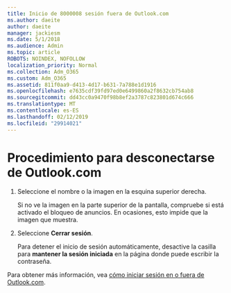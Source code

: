 ```yaml
---
title: Inicio de 8000008 sesión fuera de Outlook.com
ms.author: daeite
author: daeite
manager: jackiesm
ms.date: 5/1/2018
ms.audience: Admin
ms.topic: article
ROBOTS: NOINDEX, NOFOLLOW
localization_priority: Normal
ms.collection: Adm_O365
ms.custom: Adm_O365
ms.assetid: 811f0aa9-d413-4d17-b631-7a788e1d1916
ms.openlocfilehash: e7635cdf39fd97ed0e6499860a2f8632cb754ab8
ms.sourcegitcommit: dd43cc0a9470f98b8ef2a3787c823801d674c666
ms.translationtype: MT
ms.contentlocale: es-ES
ms.lasthandoff: 02/12/2019
ms.locfileid: "29914021"
---
```

# <a name="how-to-sign-out-of-outlookcom"></a>Procedimiento para desconectarse de Outlook.com

1. Seleccione el nombre o la imagen en la esquina superior derecha.
    
    Si no ve la imagen en la parte superior de la pantalla, compruebe si está activado el bloqueo de anuncios. En ocasiones, esto impide que la imagen que muestra.
    
2. Seleccione **Cerrar sesión**. 
    
    Para detener el inicio de sesión automáticamente, desactive la casilla para **mantener la sesión iniciada** en la página donde puede escribir la contraseña. 
    
Para obtener más información, vea [cómo iniciar sesión en o fuera de Outlook.com](https://go.microsoft.com/fwlink/p/?linkid=873113).
  

